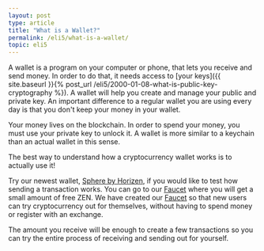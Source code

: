 ```yaml
---
layout: post
type: article
title: "What is a Wallet?"
permalink: /eli5/what-is-a-wallet/
topic: eli5
---
```


A wallet is a program on your computer or phone, that lets you receive and send money. In order to do that, it needs access to [your keys]({{ site.baseurl }}{% post_url /eli5/2000-01-08-what-is-public-key-cryptography %}). A wallet will help you create and manage your public and private key. An important difference to a regular wallet you are using every day is that you don't keep your money in your wallet.

Your money lives on the blockchain. In order to spend your money, you must use your private key to unlock it. A wallet is more similar to a keychain than an actual wallet in this sense.

The best way to understand how a cryptocurrency wallet works is to actually use it!

Try our newest wallet, [Sphere by Horizen](https://www.horizen.global/wallets/), if you would like to test how sending a transaction works. You can go to our [Faucet](https://getzen.cash/) where you will get a small amount of free ZEN. We have created our [Faucet](https://getzen.cash/) so that new users can try cryptocurrency out for themselves, without having to spend money or register with an exchange.

The amount you receive will be enough to create a few transactions so you can try the entire process of receiving and sending out for yourself.
